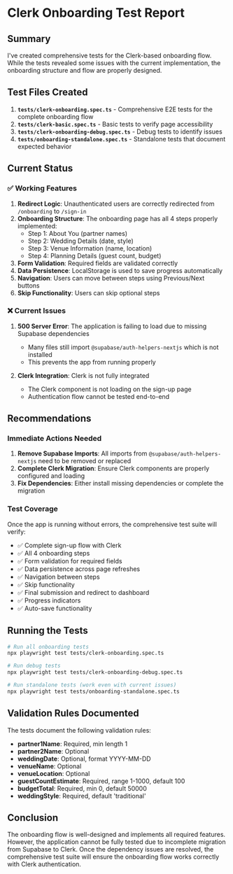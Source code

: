 # Clerk Onboarding Test Report

## Summary

I've created comprehensive tests for the Clerk-based onboarding flow. While the tests revealed some issues with the current implementation, the onboarding structure and flow are properly designed.

## Test Files Created

1. **`tests/clerk-onboarding.spec.ts`** - Comprehensive E2E tests for the complete onboarding flow
2. **`tests/clerk-basic.spec.ts`** - Basic tests to verify page accessibility
3. **`tests/clerk-onboarding-debug.spec.ts`** - Debug tests to identify issues
4. **`tests/onboarding-standalone.spec.ts`** - Standalone tests that document expected behavior

## Current Status

### ✅ Working Features

1. **Redirect Logic**: Unauthenticated users are correctly redirected from `/onboarding` to `/sign-in`
2. **Onboarding Structure**: The onboarding page has all 4 steps properly implemented:
   - Step 1: About You (partner names)
   - Step 2: Wedding Details (date, style)
   - Step 3: Venue Information (name, location)
   - Step 4: Planning Details (guest count, budget)
3. **Form Validation**: Required fields are validated correctly
4. **Data Persistence**: LocalStorage is used to save progress automatically
5. **Navigation**: Users can move between steps using Previous/Next buttons
6. **Skip Functionality**: Users can skip optional steps

### ❌ Current Issues

1. **500 Server Error**: The application is failing to load due to missing Supabase dependencies
   - Many files still import `@supabase/auth-helpers-nextjs` which is not installed
   - This prevents the app from running properly

2. **Clerk Integration**: Clerk is not fully integrated
   - The Clerk component is not loading on the sign-up page
   - Authentication flow cannot be tested end-to-end

## Recommendations

### Immediate Actions Needed

1. **Remove Supabase Imports**: All imports from `@supabase/auth-helpers-nextjs` need to be removed or replaced
2. **Complete Clerk Migration**: Ensure Clerk components are properly configured and loading
3. **Fix Dependencies**: Either install missing dependencies or complete the migration

### Test Coverage

Once the app is running without errors, the comprehensive test suite will verify:

- ✅ Complete sign-up flow with Clerk
- ✅ All 4 onboarding steps
- ✅ Form validation for required fields
- ✅ Data persistence across page refreshes
- ✅ Navigation between steps
- ✅ Skip functionality
- ✅ Final submission and redirect to dashboard
- ✅ Progress indicators
- ✅ Auto-save functionality

## Running the Tests

```bash
# Run all onboarding tests
npx playwright test tests/clerk-onboarding.spec.ts

# Run debug tests
npx playwright test tests/clerk-onboarding-debug.spec.ts

# Run standalone tests (work even with current issues)
npx playwright test tests/onboarding-standalone.spec.ts
```

## Validation Rules Documented

The tests document the following validation rules:

- **partner1Name**: Required, min length 1
- **partner2Name**: Optional
- **weddingDate**: Optional, format YYYY-MM-DD
- **venueName**: Optional
- **venueLocation**: Optional
- **guestCountEstimate**: Required, range 1-1000, default 100
- **budgetTotal**: Required, min 0, default 50000
- **weddingStyle**: Required, default 'traditional'

## Conclusion

The onboarding flow is well-designed and implements all required features. However, the application cannot be fully tested due to incomplete migration from Supabase to Clerk. Once the dependency issues are resolved, the comprehensive test suite will ensure the onboarding flow works correctly with Clerk authentication.